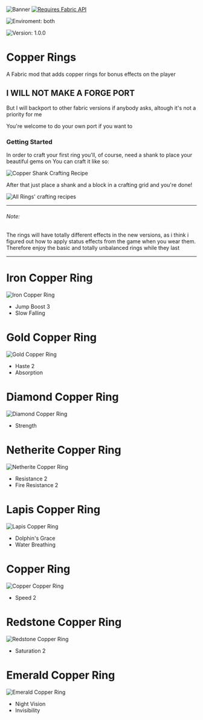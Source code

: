 ![Banner](https://raw.githubusercontent.com/ZeroKun265/CopperRings/1.19/images/banner.jpg)
[![Requires Fabric API](https://i.imgur.com/Ol1Tcf8.png)](https://www.curseforge.com/minecraft/mc-mods/fabric-api)

![Enviroment: both](https://img.shields.io/badge/environment-both-4caf50?style=flat-square)

![Version: 1.0.0](https://img.shields.io/badge/Version-1.0.0-blueviolet?style=for-the-badge)
# Copper Rings
A Fabric mod that adds copper rings for bonus effects on the player

## I WILL NOT MAKE A FORGE PORT
But I will backport to other fabric versions if anybody asks, altough it's not a priority for me

You're welcome to do your own port if you want to

### Getting Started
In order to craft your first ring you'll, of course, need a shank to place your beautiful gems on
You can craft it like so:

![Copper Shank Crafting Recipe](https://raw.githubusercontent.com/ZeroKun265/CopperRings/1.19/images/crafting_shank.jpg)

After that just place a shank and a block in a crafting grid and you're done!

![All Rings' crafting recipes](https://raw.githubusercontent.com/ZeroKun265/CopperRings/1.19/images/rings_all.png)

****
###### Note:
The rings will have totally different effects in the new versions, as i think i figured out how to apply status effects from the game when you wear them.
Therefore enjoy the basic and totally unbalanced rings while they last
****

# Iron Copper Ring
![Iron Copper Ring](https://raw.githubusercontent.com/ZeroKun265/CopperRings/1.19/images/rings/iron.png)
- Jump Boost 3
- Slow Falling
# Gold Copper Ring
![Gold Copper Ring](https://raw.githubusercontent.com/ZeroKun265/CopperRings/1.19/images/rings/gold.png)
- Haste 2
- Absorption
# Diamond Copper Ring
![Diamond Copper Ring](https://raw.githubusercontent.com/ZeroKun265/CopperRings/1.19/images/rings/diamond.png)
- Strength
# Netherite Copper Ring
![Netherite Copper Ring](https://raw.githubusercontent.com/ZeroKun265/CopperRings/1.19/images/rings/netherite.png)
- Resistance 2
- Fire Resistance 2
# Lapis Copper Ring
![Lapis Copper Ring](https://raw.githubusercontent.com/ZeroKun265/CopperRings/1.19/images/rings/lapis.png)
- Dolphin's Grace
- Water Breathing
# Copper Ring
![Copper Copper Ring](https://raw.githubusercontent.com/ZeroKun265/CopperRings/1.19/images/rings/copper.png)
- Speed 2
# Redstone Copper Ring
![Redstone Copper Ring](https://raw.githubusercontent.com/ZeroKun265/CopperRings/1.19/images/rings/redstone.png)
- Saturation 2
# Emerald Copper Ring
![Emerald Copper Ring](https://raw.githubusercontent.com/ZeroKun265/CopperRings/1.19/images/rings/emerald.png)
- Night Vision
- Invisibility
